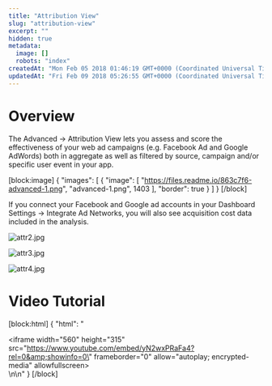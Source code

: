 ```yaml
---
title: "Attribution View"
slug: "attribution-view"
excerpt: ""
hidden: true
metadata: 
  image: []
  robots: "index"
createdAt: "Mon Feb 05 2018 01:46:19 GMT+0000 (Coordinated Universal Time)"
updatedAt: "Fri Feb 09 2018 05:26:55 GMT+0000 (Coordinated Universal Time)"
---
```

# Overview

The Advanced -> Attribution View lets you assess and score the effectiveness of your web ad campaigns (e.g. Facebook Ad and Google AdWords) both in aggregate as well as filtered by source, campaign and/or specific user event in your app.

[block:image]
{
  "images": [
    {
      "image": [
        "https://files.readme.io/863c7f6-advanced-1.png",
        "advanced-1.png",
        1403
      ],
      "border": true
    }
  ]
}
[/block]


If you connect your Facebook and Google ad accounts in your Dashboard Settings → Integrate Ad Networks, you will also see acquisition cost data included in the analysis.

![](https://files.readme.io/6b25728-attr2.jpg "attr2.jpg")

![](https://files.readme.io/0e34dd6-attr3.jpg "attr3.jpg")

![](https://files.readme.io/64114d2-attr4.jpg "attr4.jpg")

# Video Tutorial

[block:html]
{
  "html": "<div><iframe width=\"560\" height=\"315\" src=\"https://www.youtube.com/embed/yN2wxPRaFa4?rel=0&amp;showinfo=0\" frameborder=\"0\" allow=\"autoplay; encrypted-media\" allowfullscreen></iframe></div>\n\n<style></style>"
}
[/block]

